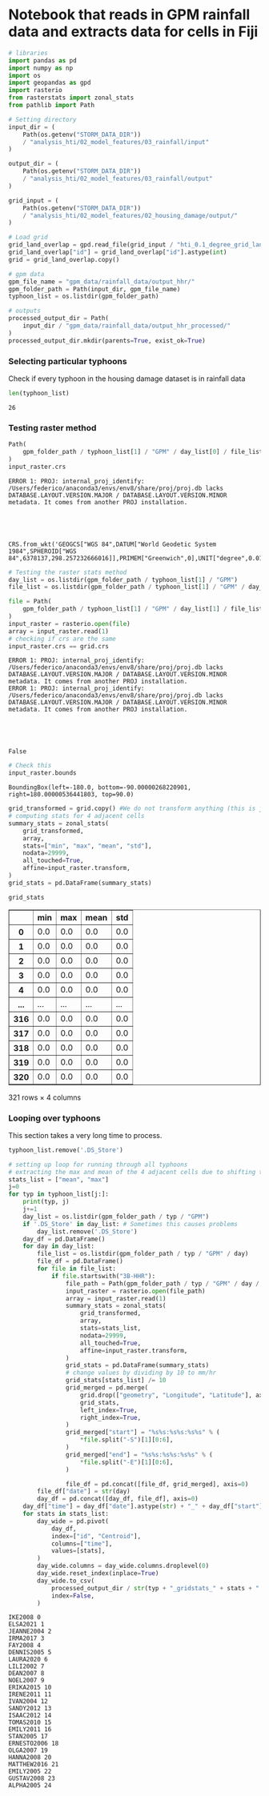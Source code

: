 # Notebook that reads in GPM rainfall data and extracts data for cells in Fiji


```python
# libraries
import pandas as pd
import numpy as np
import os
import geopandas as gpd
import rasterio
from rasterstats import zonal_stats
from pathlib import Path
```


```python
# Setting directory
input_dir = (
    Path(os.getenv("STORM_DATA_DIR"))
    / "analysis_hti/02_model_features/03_rainfall/input"
)

output_dir = (
    Path(os.getenv("STORM_DATA_DIR"))
    / "analysis_hti/02_model_features/03_rainfall/output"
)

grid_input = (
    Path(os.getenv("STORM_DATA_DIR"))
    / "analysis_hti/02_model_features/02_housing_damage/output/"
)

# Load grid
grid_land_overlap = gpd.read_file(grid_input / "hti_0.1_degree_grid_land_overlap.gpkg")
grid_land_overlap["id"] = grid_land_overlap["id"].astype(int)
grid = grid_land_overlap.copy()

# gpm data
gpm_file_name = "gpm_data/rainfall_data/output_hhr/"
gpm_folder_path = Path(input_dir, gpm_file_name)
typhoon_list = os.listdir(gpm_folder_path)

# outputs
processed_output_dir = Path(
    input_dir / "gpm_data/rainfall_data/output_hhr_processed/"
)
processed_output_dir.mkdir(parents=True, exist_ok=True)

```

### Selecting particular typhoons

Check if every typhoon in the housing damage dataset is in rainfall data


```python
len(typhoon_list)
```




    26



### Testing raster method


```python
Path(
    gpm_folder_path / typhoon_list[1] / "GPM" / day_list[0] / file_list[0]
)
input_raster.crs
```

    ERROR 1: PROJ: internal_proj_identify: /Users/federico/anaconda3/envs/env8/share/proj/proj.db lacks DATABASE.LAYOUT.VERSION.MAJOR / DATABASE.LAYOUT.VERSION.MINOR metadata. It comes from another PROJ installation.





    CRS.from_wkt('GEOGCS["WGS 84",DATUM["World Geodetic System 1984",SPHEROID["WGS 84",6378137,298.257232666016]],PRIMEM["Greenwich",0],UNIT["degree",0.0174532925199433,AUTHORITY["EPSG","9122"]],AXIS["Latitude",NORTH],AXIS["Longitude",EAST]]')




```python
# Testing the raster stats method
day_list = os.listdir(gpm_folder_path / typhoon_list[1] / "GPM")
file_list = os.listdir(gpm_folder_path / typhoon_list[1] / "GPM" / day_list[1])

file = Path(
    gpm_folder_path / typhoon_list[1] / "GPM" / day_list[1] / file_list[0]
)
input_raster = rasterio.open(file)
array = input_raster.read(1)
# checking if crs are the same
input_raster.crs == grid.crs
```

    ERROR 1: PROJ: internal_proj_identify: /Users/federico/anaconda3/envs/env8/share/proj/proj.db lacks DATABASE.LAYOUT.VERSION.MAJOR / DATABASE.LAYOUT.VERSION.MINOR metadata. It comes from another PROJ installation.
    ERROR 1: PROJ: internal_proj_identify: /Users/federico/anaconda3/envs/env8/share/proj/proj.db lacks DATABASE.LAYOUT.VERSION.MAJOR / DATABASE.LAYOUT.VERSION.MINOR metadata. It comes from another PROJ installation.





    False




```python
# Check this
input_raster.bounds
```




    BoundingBox(left=-180.0, bottom=-90.00000268220901, right=180.00000536441803, top=90.0)




```python
grid_transformed = grid.copy() #We do not transform anything (this is just for FJI)
# computing stats for 4 adjacent cells
summary_stats = zonal_stats(
    grid_transformed,
    array,
    stats=["min", "max", "mean", "std"],
    nodata=29999,
    all_touched=True,
    affine=input_raster.transform,
)
grid_stats = pd.DataFrame(summary_stats)

grid_stats
```




<div>
<style scoped>
    .dataframe tbody tr th:only-of-type {
        vertical-align: middle;
    }

    .dataframe tbody tr th {
        vertical-align: top;
    }

    .dataframe thead th {
        text-align: right;
    }
</style>
<table border="1" class="dataframe">
  <thead>
    <tr style="text-align: right;">
      <th></th>
      <th>min</th>
      <th>max</th>
      <th>mean</th>
      <th>std</th>
    </tr>
  </thead>
  <tbody>
    <tr>
      <th>0</th>
      <td>0.0</td>
      <td>0.0</td>
      <td>0.0</td>
      <td>0.0</td>
    </tr>
    <tr>
      <th>1</th>
      <td>0.0</td>
      <td>0.0</td>
      <td>0.0</td>
      <td>0.0</td>
    </tr>
    <tr>
      <th>2</th>
      <td>0.0</td>
      <td>0.0</td>
      <td>0.0</td>
      <td>0.0</td>
    </tr>
    <tr>
      <th>3</th>
      <td>0.0</td>
      <td>0.0</td>
      <td>0.0</td>
      <td>0.0</td>
    </tr>
    <tr>
      <th>4</th>
      <td>0.0</td>
      <td>0.0</td>
      <td>0.0</td>
      <td>0.0</td>
    </tr>
    <tr>
      <th>...</th>
      <td>...</td>
      <td>...</td>
      <td>...</td>
      <td>...</td>
    </tr>
    <tr>
      <th>316</th>
      <td>0.0</td>
      <td>0.0</td>
      <td>0.0</td>
      <td>0.0</td>
    </tr>
    <tr>
      <th>317</th>
      <td>0.0</td>
      <td>0.0</td>
      <td>0.0</td>
      <td>0.0</td>
    </tr>
    <tr>
      <th>318</th>
      <td>0.0</td>
      <td>0.0</td>
      <td>0.0</td>
      <td>0.0</td>
    </tr>
    <tr>
      <th>319</th>
      <td>0.0</td>
      <td>0.0</td>
      <td>0.0</td>
      <td>0.0</td>
    </tr>
    <tr>
      <th>320</th>
      <td>0.0</td>
      <td>0.0</td>
      <td>0.0</td>
      <td>0.0</td>
    </tr>
  </tbody>
</table>
<p>321 rows × 4 columns</p>
</div>



### Looping over typhoons

This section takes a very long time to process.


```python
typhoon_list.remove('.DS_Store')
```


```python
# setting up loop for running through all typhoons
# extracting the max and mean of the 4 adjacent cells due to shifting to grids
stats_list = ["mean", "max"]
j=0
for typ in typhoon_list[j:]:
    print(typ, j)
    j+=1
    day_list = os.listdir(gpm_folder_path / typ / "GPM")
    if '.DS_Store' in day_list: # Sometimes this causes problems
        day_list.remove('.DS_Store')
    day_df = pd.DataFrame()
    for day in day_list:
        file_list = os.listdir(gpm_folder_path / typ / "GPM" / day)
        file_df = pd.DataFrame()
        for file in file_list:
            if file.startswith("3B-HHR"):
                file_path = Path(gpm_folder_path / typ / "GPM" / day / file)
                input_raster = rasterio.open(file_path)
                array = input_raster.read(1)
                summary_stats = zonal_stats(
                    grid_transformed,
                    array,
                    stats=stats_list,
                    nodata=29999,
                    all_touched=True,
                    affine=input_raster.transform,
                )
                grid_stats = pd.DataFrame(summary_stats)
                # change values by dividing by 10 to mm/hr
                grid_stats[stats_list] /= 10
                grid_merged = pd.merge(
                    grid.drop(["geometry", "Longitude", "Latitude"], axis=1),
                    grid_stats,
                    left_index=True,
                    right_index=True,
                )
                grid_merged["start"] = "%s%s:%s%s:%s%s" % (
                    *file.split("-S")[1][0:6],
                )
                grid_merged["end"] = "%s%s:%s%s:%s%s" % (
                    *file.split("-E")[1][0:6],
                )

                file_df = pd.concat([file_df, grid_merged], axis=0)
        file_df["date"] = str(day)
        day_df = pd.concat([day_df, file_df], axis=0)
    day_df["time"] = day_df["date"].astype(str) + "_" + day_df["start"]
    for stats in stats_list:
        day_wide = pd.pivot(
            day_df,
            index=["id", "Centroid"],
            columns=["time"],
            values=[stats],
        )
        day_wide.columns = day_wide.columns.droplevel(0)
        day_wide.reset_index(inplace=True)
        day_wide.to_csv(
            processed_output_dir / str(typ + "_gridstats_" + stats + ".csv"),
            index=False,
        )
```

    IKE2008 0
    ELSA2021 1
    JEANNE2004 2
    IRMA2017 3
    FAY2008 4
    DENNIS2005 5
    LAURA2020 6
    LILI2002 7
    DEAN2007 8
    NOEL2007 9
    ERIKA2015 10
    IRENE2011 11
    IVAN2004 12
    SANDY2012 13
    ISAAC2012 14
    TOMAS2010 15
    EMILY2011 16
    STAN2005 17
    ERNESTO2006 18
    OLGA2007 19
    HANNA2008 20
    MATTHEW2016 21
    EMILY2005 22
    GUSTAV2008 23
    ALPHA2005 24
